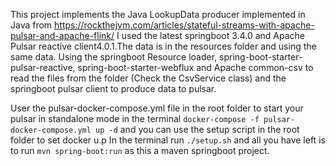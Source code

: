 This project implements the Java LookupData producer implemented in Java from https://rockthejvm.com/articles/stateful-streams-with-apache-pulsar-and-apache-flink/ I used the latest springboot 3.4.0 and Apache Pulsar reactive client4.0.1.The data is in the resources folder and using the same data. Using the springboot Resource loader, spring-boot-starter-pulsar-reactive, spring-boot-starter-webflux and Apache common-csv to read the files from the folder (Check the CsvService class) and the springboot pulsar client to produce data to pulsar. 

User the pulsar-docker-compose.yml file in the root folder to start your pulsar in standalone mode in the terminal ```docker-compose -f pulsar-docker-compose.yml up -d``` and you can use the setup script in the root folder to set docker u.p In the terminal run ```./setup.sh```
and all you have left is to run ```mvn spring-boot:run``` as this a maven springboot project.
